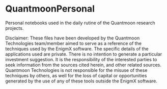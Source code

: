 # QuantmoonPersonal
Personal notebooks used in the daily rutine of the Quantmoon research projects. 


Disclaimer:
These files have been developed by the Quantmoon Technologies team/member aimed to serve as a reference of the techniques used by the EnigmX software. The specific details of the applications used are private. There is no intention to generate a particular investment suggestion. It is the responsibility of the interested parties to seek information from the sources cited herein, and other related sources. Quantmoon Technologies is not responsible for the misuse of these techniques by others, as well for the loss of capital or opportunities generated by the use of any of these tools outside the EnigmX software.
